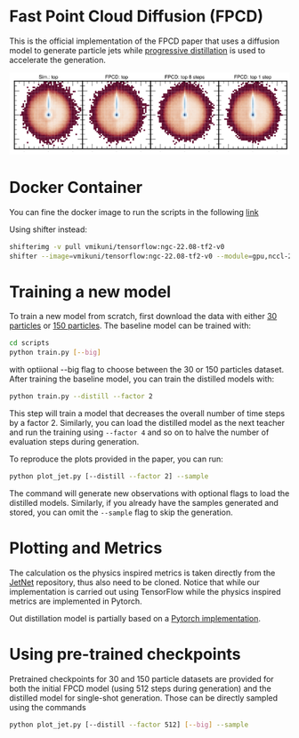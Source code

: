 # Fast Point Cloud Diffusion (FPCD)

This is the official implementation of the FPCD paper that uses a diffusion model to generate particle jets while [progressive distillation](https://arxiv.org/abs/2202.00512) is used to accelerate the generation.

![Visualization of FPCD](./assets/plot_2D.png)

# Docker Container
You can fine the docker image to run the scripts in the following [link](https://hub.docker.com/layers/vmikuni/tensorflow/ngc-22.08-tf2-v0/images/sha256-2bfbd4e3af2564a1bd2d0660899a4d295d78eb015f1b1492119774817013670b?context=repo)

Using shifter instead:

```bash
shifterimg -v pull vmikuni/tensorflow:ngc-22.08-tf2-v0
shifter --image=vmikuni/tensorflow:ngc-22.08-tf2-v0 --module=gpu,nccl-2.15
```


# Training a new model

To train a new model from scratch, first download the data with either [30 particles](https://zenodo.org/record/6975118) or [150 particles](https://zenodo.org/record/6975117).
The baseline model can be trained with:
```bash
cd scripts
python train.py [--big]
```
with optiional --big flag to choose between the 30 or 150 particles dataset.
After training the baseline model, you can train the distilled models with:
```bash
python train.py --distill --factor 2
```
This step will train a model that decreases the overall number of time steps by a factor 2. Similarly, you can load the distilled model as the next teacher and run the training using ```--factor 4``` and so on to halve the number of evaluation steps during generation.

To reproduce the plots provided in the paper, you can run:
```bash
python plot_jet.py [--distill --factor 2] --sample
```
The command will generate new observations with optional flags to load the distilled models. Similarly, if you already have the samples generated and stored, you can omit the ```--sample``` flag to skip the generation.

# Plotting and Metrics

The calculation os the physics inspired metrics is taken directly from the [JetNet](https://github.com/jet-net/JetNet) repository, thus also need to be cloned. Notice that while our implementation is carried out using TensorFlow while the physics inspired metrics are implemented in Pytorch.

Out distillation model is partially based on a [Pytorch implementation](https://github.com/Hramchenko/diffusion_distiller).

# Using pre-trained checkpoints

Pretrained checkpoints for 30 and 150 particle datasets are provided for both the initial FPCD model (using 512 steps during generation) and the distilled model for single-shot generation. Those can be directly sampled using the commands

```bash
python plot_jet.py [--distill --factor 512] [--big] --sample
```


